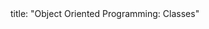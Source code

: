 <frontmatter>
title: "Object Oriented Programming: Classes"
</frontmatter>

<include src="navbar.md" boilerplate />

<include src="container-inPage-asFlat.md" boilerplate />